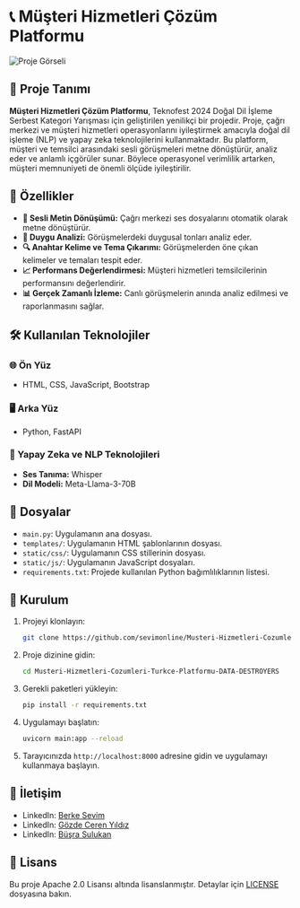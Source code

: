 # 📞 Müşteri Hizmetleri Çözüm Platformu

![Proje Görseli](link-to-your-image.png)

## 🎯 Proje Tanımı

**Müşteri Hizmetleri Çözüm Platformu**, Teknofest 2024 Doğal Dil İşleme Serbest Kategori Yarışması için geliştirilen yenilikçi bir projedir. Proje, çağrı merkezi ve müşteri hizmetleri operasyonlarını iyileştirmek amacıyla doğal dil işleme (NLP) ve yapay zeka teknolojilerini kullanmaktadır. Bu platform, müşteri ve temsilci arasındaki sesli görüşmeleri metne dönüştürür, analiz eder ve anlamlı içgörüler sunar. Böylece operasyonel verimlilik artarken, müşteri memnuniyeti de önemli ölçüde iyileştirilir.

## 🚀 Özellikler

- **📜 Sesli Metin Dönüşümü:** Çağrı merkezi ses dosyalarını otomatik olarak metne dönüştürür.
- **💬 Duygu Analizi:** Görüşmelerdeki duygusal tonları analiz eder.
- **🔍 Anahtar Kelime ve Tema Çıkarımı:** Görüşmelerden öne çıkan kelimeler ve temaları tespit eder.
- **📈 Performans Değerlendirmesi:** Müşteri hizmetleri temsilcilerinin performansını değerlendirir.
- **📊 Gerçek Zamanlı İzleme:** Canlı görüşmelerin anında analiz edilmesi ve raporlanmasını sağlar.

## 🛠 Kullanılan Teknolojiler

### 🌐 Ön Yüz
- HTML, CSS, JavaScript, Bootstrap

### 🖥 Arka Yüz
- Python, FastAPI

### 🤖 Yapay Zeka ve NLP Teknolojileri
- **Ses Tanıma:** Whisper
- **Dil Modeli:** Meta-Llama-3-70B


## 📂 Dosyalar

- `main.py`: Uygulamanın ana dosyası.
- `templates/`: Uygulamanın HTML şablonlarının dosyası.
- `static/css/`: Uygulamanın CSS stillerinin dosyası.
- `static/js/`: Uygulamanın JavaScript dosyaları.
- `requirements.txt`: Projede kullanılan Python bağımlılıklarının listesi.

## 🔧 Kurulum

1. Projeyi klonlayın:

    ```bash
    git clone https://github.com/sevimonline/Musteri-Hizmetleri-Cozumleri-Turkce-Platformu-DATA-DESTROYERS.git
    ```

2. Proje dizinine gidin:

    ```bash
    cd Musteri-Hizmetleri-Cozumleri-Turkce-Platformu-DATA-DESTROYERS
    ```

3. Gerekli paketleri yükleyin:

    ```bash
    pip install -r requirements.txt
    ```

4. Uygulamayı başlatın:

    ```bash
    uvicorn main:app --reload
    ```

5. Tarayıcınızda `http://localhost:8000` adresine gidin ve uygulamayı kullanmaya başlayın.

## 👥 İletişim

- LinkedIn: [Berke Sevim](https://www.linkedin.com/in/berke-sevim-1565161a2/)
- LinkedIn: [Gözde Ceren Yıldız](https://www.linkedin.com/in/gözde-ceren-yıldız/)
- LinkedIn: [Büşra Sulukan](https://www.linkedin.com/in/büşra-sulukan-82299a177/)

## 📄 Lisans

Bu proje Apache 2.0 Lisansı altında lisanslanmıştır. Detaylar için [LICENSE](LICENSE) dosyasına bakın.
